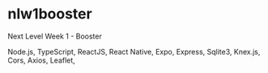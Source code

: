 # nlw1booster
Next Level Week 1 - Booster

Node.js, TypeScript, ReactJS, React Native, Expo, Express, Sqlite3, Knex.js, Cors, Axios, Leaflet,